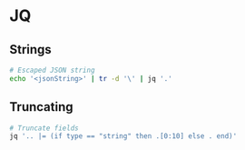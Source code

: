 # JQ

## Strings

```sh
# Escaped JSON string
echo '<jsonString>' | tr -d '\' | jq '.'
```

## Truncating

```sh
# Truncate fields
jq '.. |= (if type == "string" then .[0:10] else . end)'
```
